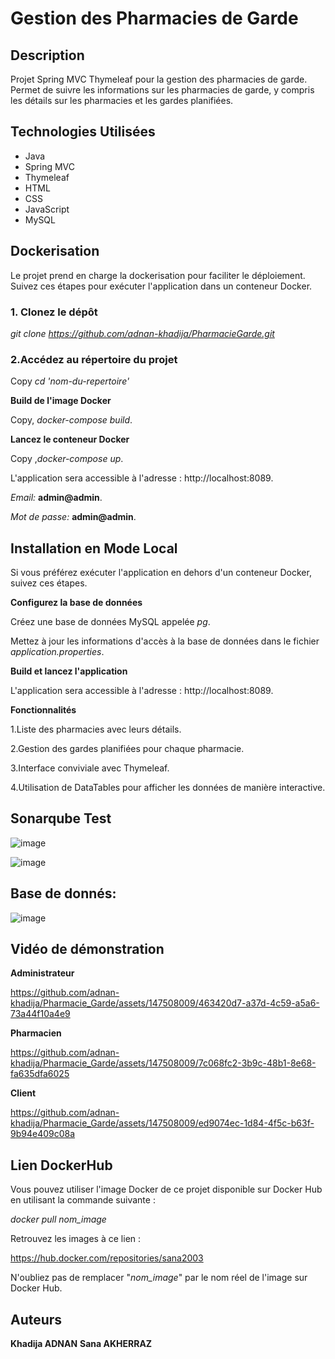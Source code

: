 # Gestion des Pharmacies de Garde

## Description
Projet Spring MVC Thymeleaf pour la gestion des pharmacies de garde. 
Permet de suivre les informations sur les pharmacies de garde,
y compris les détails sur les pharmacies et les gardes planifiées.

## Technologies Utilisées
- Java
- Spring MVC
- Thymeleaf
- HTML
- CSS
- JavaScript
- MySQL 

## Dockerisation
Le projet prend en charge la dockerisation pour faciliter le déploiement. Suivez ces étapes pour exécuter l'application dans un conteneur Docker.

### 1. Clonez le dépôt

   *git clone https://github.com/adnan-khadija/PharmacieGarde.git*


### 2.Accédez au répertoire du projet

Copy  *cd 'nom-du-repertoire'*

**Build de l'image Docker**

Copy, *docker-compose build*.

**Lancez le conteneur Docker**

Copy ,*docker-compose up*.

L'application sera accessible à l'adresse : http://localhost:8089.

*Email:* **admin@admin**.

*Mot de passe:* **admin@admin**.



## Installation en Mode Local

Si vous préférez exécuter l'application en dehors d'un conteneur Docker, suivez ces étapes.

**Configurez la base de données**

Créez une base de données MySQL appelée *pg*.

Mettez à jour les informations d'accès à la base de données dans le fichier *application.properties*.

**Build et lancez l'application**

L'application sera accessible à l'adresse : http://localhost:8089.

**Fonctionnalités**

1.Liste des pharmacies avec leurs détails.

2.Gestion des gardes planifiées pour chaque pharmacie.

3.Interface conviviale avec Thymeleaf.

4.Utilisation de DataTables pour afficher les données de manière interactive.


## Sonarqube Test

![image](https://github.com/adnan-khadija/Pharmacie_Garde/assets/147508009/522660e1-c597-4e78-b8ed-0bd988af5ae0)



![image](https://github.com/adnan-khadija/Pharmacie_Garde/assets/147508009/8a3318f6-65d1-4cb5-bf74-037a71cd8af2)


## Base de donnés:

![image](https://github.com/adnan-khadija/Pharmacie_Garde/assets/147508009/f23593cf-a6c3-41f5-bb4b-8241970c4da7)

## Vidéo de démonstration

**Administrateur**

https://github.com/adnan-khadija/Pharmacie_Garde/assets/147508009/463420d7-a37d-4c59-a5a6-73a44f10a4e9


**Pharmacien**


https://github.com/adnan-khadija/Pharmacie_Garde/assets/147508009/7c068fc2-3b9c-48b1-8e68-fa635dfa6025





**Client**


https://github.com/adnan-khadija/Pharmacie_Garde/assets/147508009/ed9074ec-1d84-4f5c-b63f-9b94e409c08a


## Lien DockerHub

Vous pouvez utiliser l'image Docker de ce projet disponible sur Docker Hub en utilisant la commande suivante :

*docker pull nom_image*

Retrouvez les images à ce lien :

https://hub.docker.com/repositories/sana2003

N'oubliez pas de remplacer "*nom_image*" par le nom réel de l'image sur Docker Hub.


## Auteurs

**Khadija ADNAN**
**Sana AKHERRAZ**




